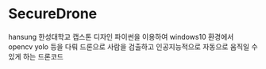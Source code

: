 # SecureDrone
hansung
한성대학교 캡스톤 디자인
파이썬을 이용하여 windows10 환경에서 opencv yolo 등을 다뤄 드론으로 사람을 검출하고 인공지능적으로 자동으로 움직일 수 있게 하는 드론코드
